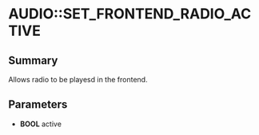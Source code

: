 # AUDIO::SET_FRONTEND_RADIO_ACTIVE

## Summary
Allows radio to be playesd in the frontend.

## Parameters
* **BOOL** active